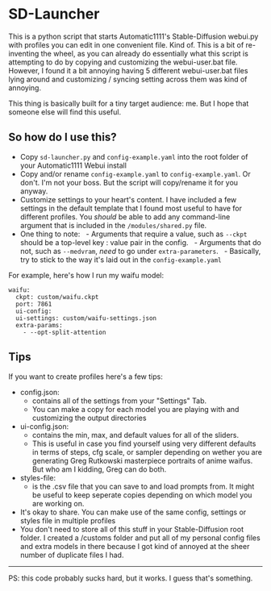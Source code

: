 # SD-Launcher

This is a python script that starts Automatic1111's Stable-Diffusion webui.py with profiles you can edit in one convenient file. Kind of.
This is a bit of re-inventing the wheel, as you can already do essentially what this script is attempting to do by copying and customizing the webui-user.bat file. However, I found it a bit annoying having 5 different webui-user.bat files lying around and customizing / syncing setting across them was kind of annoying.

This thing is basically built for a tiny target audience: me. But I hope that someone else will find this useful.  

## So how do I use this?

- Copy `sd-launcher.py` and `config-example.yaml` into the root folder of your Automatic1111 Webui install
- Copy and/or rename `config-example.yaml` to `config-example.yaml`. Or don't. I'm not your boss. But the script will copy/rename it for you anyway.
- Customize settings to your heart's content. I have included a few settings in the default template that I found most useful to have for different profiles. You *should* be able to add any command-line argument that is included in the `/modules/shared.py` file.
- One thing to note:
  - Arguments that require a value, such as `--ckpt` should be a top-level key : value pair in the config.
  - Arguments that do not, such as `--medvram`, *need* to go under `extra-parameters`.
  - Basically, try to stick to the way it's laid out in the `config-example.yaml`

For example, here's how I run my waifu model:

```
waifu:
  ckpt: custom/waifu.ckpt
  port: 7861
  ui-config:
  ui-settings: custom/waifu-settings.json
  extra-params:
    - --opt-split-attention
```

## Tips

If you want to create profiles here's a few tips:

- config.json:
  - contains all of the settings from your "Settings" Tab.
  - You can make a copy for each model you are playing with and customizing the output directories
- ui-config.json:
  - contains the min, max, and default values for all of the sliders.
  - This is useful in case you find yourself using very different defaults in terms of steps, cfg scale, or sampler depending on wether you are generating Greg Rutkowski masterpiece portraits of anime waifus. But who am I kidding, Greg can do both.
- styles-file:
  - is the .csv file that you can save to and load prompts from. It might be useful to keep seperate copies depending on which model you are working on.
- It's okay to share. You can make use of the same config, settings or styles file in multiple profiles
- You don't need to store all of this stuff in your Stable-Diffusion root folder. I created a /customs folder and put all of my personal config files and extra models in there because I got kind of annoyed at the sheer number of duplicate files I had.

---
PS: this code probably sucks hard, but it works. I guess that's something.
